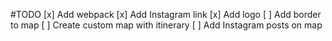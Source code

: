 #TODO
[x] Add webpack
[x] Add Instagram link
[x] Add logo
[ ] Add border to map
[ ] Create custom map with itinerary
[ ] Add Instagram posts on map